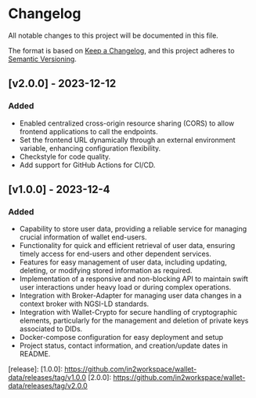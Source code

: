 # Changelog
All notable changes to this project will be documented in this file.

The format is based on [Keep a Changelog](https://keepachangelog.com/en/1.0.0/),
and this project adheres to [Semantic Versioning](https://semver.org/spec/v2.0.0.html).

## [v2.0.0] - 2023-12-12

### Added
- Enabled centralized cross-origin resource sharing (CORS) to allow frontend applications to call the endpoints.
- Set the frontend URL dynamically through an external environment variable, enhancing configuration flexibility.
- Checkstyle for code quality.
- Add support for GitHub Actions for CI/CD.

## [v1.0.0] - 2023-12-4

### Added
- Capability to store user data, providing a reliable service for managing crucial information of wallet end-users.
- Functionality for quick and efficient retrieval of user data, ensuring timely access for end-users and other dependent services.
- Features for easy management of user data, including updating, deleting, or modifying stored information as required.
- Implementation of a responsive and non-blocking API to maintain swift user interactions under heavy load or during complex operations.
- Integration with Broker-Adapter for managing user data changes in a context broker with NGSI-LD standards.
- Integration with Wallet-Crypto for secure handling of cryptographic elements, particularly for the management and deletion of private keys associated to DIDs.
- Docker-compose configuration for easy deployment and setup
- Project status, contact information, and creation/update dates in README.

[release]:
[1.0.0]: https://github.com/in2workspace/wallet-data/releases/tag/v1.0.0
[2.0.0]: https://github.com/in2workspace/wallet-data/releases/tag/v2.0.0
